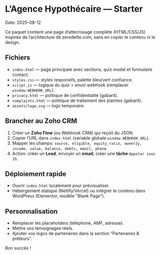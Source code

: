 # L’Agence Hypothécaire — Starter
Date: 2025-08-12

Ce paquet contient une page d’atterrissage complète (HTML/CSS/JS) inspirée de l’architecture de zerodette.com, sans en copier le contenu ni le design.

## Fichiers
- `index.html` — page principale avec sections, quiz modal et formulaire contact.
- `styles.css` — styles responsifs, palette bleu/vert confiance.
- `script.js` — logique du quiz + envoi webhook (remplacer `window.WEBHOOK_URL`).
- `privacy.html` — politique de confidentialité (gabarit).
- `complaints.html` — politique de traitement des plaintes (gabarit).
- `assets/logo.svg` — logo temporaire.

## Brancher au Zoho CRM
1. Créer un **Zoho Flow** (ou Webhook CRM) qui reçoit du JSON.
2. Copier l’URL dans `index.html` (variable globale `window.WEBHOOK_URL`).
3. Mapper les champs: `source, eligible, equity_ratio, owner2y, income, value, balance, debts, email, phone`.
4. Action: créer un **Lead**, envoyer un **email**, créer une **tâche** `Appeler sous 1h`.

## Déploiement rapide
- Ouvrir `index.html` localement pour prévisualiser.
- Hébergement statique (Netlify/Vercel) ou intégrer le contenu dans WordPress (Elementor, modèle "Blank Page").

## Personnalisation
- Remplacer les placeholders (téléphone, AMF, adresse).
- Mettre vos témoignages réels.
- Ajouter vos logos de partenaires dans la section “Partenaires & prêteurs”.

Bon succès !

